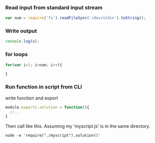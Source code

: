 ### Read input from standard input stream
```javascript
var num = require('fs').readFileSync('/dev/stdin').toString();
```

### Write output
```javascript
console.log(s);
```

### for loops
```javascript
for(var i=1; i<num; i++){

}
```

### Run function in script from CLI
write function and export
```javascript
module.exports.solution = function(){
  //...
}
```

Then call like this. Assuming my 'myscript.js' is in the same directory.
```
node -e 'require("./myscript").solution()'
```
